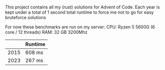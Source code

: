 This project contains all my (rust) solutions for Advent of Code.
Each year is kept under a total of 1 second total runtime to force me not to go for easy bruteforce solutions

For now these benchmarks are run on my server:
CPU: Ryzen 5 5600G (6 core / 12 threads)
RAM: 32 GB 3200Mhz 

|      | Runtime |
|------|---------|
| 2015 | 608 ms  |
| 2023 | 267 ms  |

